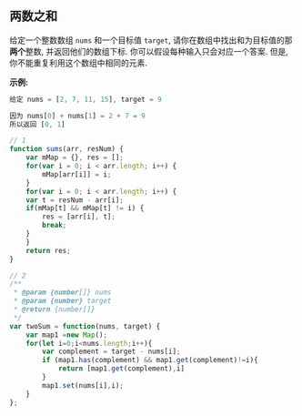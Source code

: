 ## 两数之和
给定一个整数数组 `nums` 和一个目标值 `target`, 请你在数组中找出和为目标值的那 **两个**整数, 并返回他们的数组下标.
你可以假设每种输入只会对应一个答案. 但是, 你不能重复利用这个数组中相同的元素.

**示例:**
```js
给定 nums = [2, 7, 11, 15], target = 9

因为 nums[0] + nums[1] = 2 + 7 = 9
所以返回 [0, 1]
```


```js
// 1
function sums(arr, resNum) {
    var mMap = {}, res = [];
    for(var i = 0; i < arr.length; i++) {
        mMap[arr[i]] = i;
    }
    for(var i = 0; i < arr.length; i++) {
	var t = resNum - arr[i];
	if(mMap[t] && mMap[t] != i) {
		res = [arr[i], t];
		break;
	}
    }
    return res;
}

// 2
/**
 * @param {number[]} nums
 * @param {number} target
 * @return {number[]}
 */
var twoSum = function(nums, target) {
    var map1 =new Map();
    for(let i=0;i<nums.length;i++){
        var complement = target - nums[i];
        if (map1.has(complement) && map1.get(complement)!=i){
            return [map1.get(complement),i]
        }
        map1.set(nums[i],i);
    } 
};
```